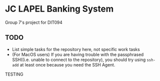 # JC LAPEL Banking System

Group 7's project for DIT094

## TODO
- List simple tasks for the repository here, not specific work tasks
- (For MacOS users) If you are having trouble with the passphrased SSH((i.e. unable to connect to the repository), you should try using `ssh-add` at least once because you need the SSH Agent.

TESTING